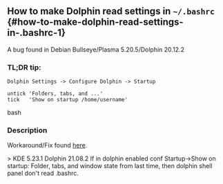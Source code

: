 How to make Dolphin read settings in `~/.bashrc` {#how-to-make-dolphin-read-settings-in-.bashrc-1}
------------------------------------------------

A bug found in Debian Bullseye/Plasma 5.20.5/Dolphin 20.12.2

### TL;DR tip:

``` {.bash}
Dolphin Settings -> Configure Dolphin -> Startup 

untick 'Folders, tabs, and ...'
tick   'Show on startup /home/username'
```

bash

### Description

Workaround/Fix found
[here](https://bugs.kde.org/show_bug.cgi?id=279614#c41).

\> KDE 5.23.1 Dolphin 21.08.2 If in dolphin enabled conf Startup-\>Show
on startup: Folder, tabs, and window state from last time, then dolphin
shell panel don\'t read .bashrc.
